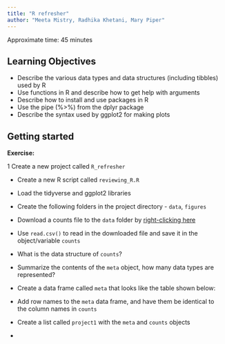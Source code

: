 ```yaml
---
title: "R refresher"
author: "Meeta Mistry, Radhika Khetani, Mary Piper"
---
```


Approximate time: 45 minutes

## Learning Objectives

* Describe the various data types and data structures (including tibbles) used by R
* Use functions in R and describe how to get help with arguments
* Describe how to install and use packages in R
* Use the pipe (%>%) from the dplyr package
* Describe the syntax used by ggplot2 for making plots

## Getting started

**Exercise:**

1 Create a new project called `R_refresher`
* Create a new R script called `reviewing_R.R`
* Load the tidyverse and ggplot2 libraries
* Create the following folders in the project directory - `data`, `figures`
* Download a counts file to the `data` folder by [right-clicking here]()
* Use `read.csv()` to read in the downloaded file and save it in the object/variable `counts`
* What is the data structure of `counts`?
* Summarize the contents of the `meta` object, how many data types are represented?
* Create a data frame called `meta` that looks like the table shown below:
  
* Add row names to the `meta` data frame, and have them be identical to the column names in `counts`
* Create a list called `project1` with the `meta` and `counts` objects
* 


